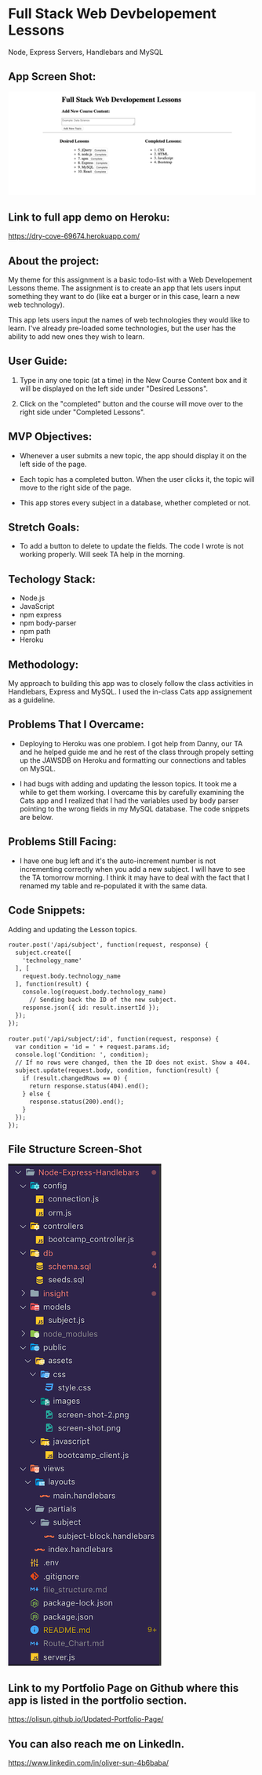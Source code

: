 # Full Stack Web Devbelopement Lessons
Node, Express Servers, Handlebars and MySQL

## App Screen Shot:
![](public/assets/images/screen-shot.png)


## Link to full app demo on Heroku:
https://dry-cove-69674.herokuapp.com/

## About the project:

My theme for this assignment is a basic todo-list with a Web Developement Lessons theme. The assignment is to create an app that lets users input something they want to do (like eat a burger or in this case, learn a new web technology). 

This app lets users input the names of web technologies they would like to learn. I've already pre-loaded some technologies, but the user has the ability to add new ones they wish to learn.

## User Guide:

1. Type in any one topic (at a time) in the New Course Content box and it will be displayed on the left side under "Desired Lessons".
  
2. Click on the "completed" button and the course will move over to the right side under "Completed Lessons".

## MVP Objectives:

 * Whenever a user submits a new topic, the app should display it on the left side of the page.

 * Each topic has a completed button. When the user clicks it, the topic will move to the right side of the page.

 * This app stores every subject in a database, whether completed or not.

## Stretch Goals:

* To add a button to delete to update the fields. The code I wrote is not working properly. Will seek TA help in the morning.

  
## Techology Stack:
  * Node.js
  * JavaScript
  * npm express
  * npm body-parser
  * npm path
  * Heroku

## Methodology:

My approach to building this app was to closely follow the class activities in Handlebars, Express and MySQL. I used the in-class Cats app assignement as a guideline.

## Problems That I Overcame:

 * Deploying to Heroku was one problem. I got help from Danny, our TA and he helped guide me and he rest of the class through propely setting up the JAWSDB on Heroku and formatting our connections and tables on MySQL.

 * I had bugs with adding and updating the lesson topics. It took me a while to get them working. I overcame this by carefully examining the Cats app and I realized that I had the variables used by body parser pointing to the wrong fields in my MySQL database. The code snippets are below.

## Problems Still Facing:

* I have one bug left and it's the auto-increment number is not incrementing correctly when you add a new subject. I will have to see the TA tomorrow morning. I think it may have to deal with the fact that I renamed my table and re-populated it with the same data.

## Code Snippets:
Adding and updating the Lesson topics.
```
router.post('/api/subject', function(request, response) {
  subject.create([
    'technology_name'
  ], [
    request.body.technology_name
  ], function(result) {
    console.log(request.body.technology_name)
      // Sending back the ID of the new subject. 
    response.json({ id: result.insertId });
  });
});

router.put('/api/subject/:id', function(request, response) {
  var condition = 'id = ' + request.params.id;
  console.log('Condition: ', condition);
  // If no rows were changed, then the ID does not exist. Show a 404. 
  subject.update(request.body, condition, function(result) {
    if (result.changedRows == 0) {
      return response.status(404).end();
    } else {
      response.status(200).end();
    }
  });
});
```

## File Structure Screen-Shot
![](public/assets/images/screen-shot-2.png)


## Link to my Portfolio Page on Github where this app is listed in the portfolio section.

https://olisun.github.io/Updated-Portfolio-Page/

## You can also reach me on LinkedIn.
https://www.linkedin.com/in/oliver-sun-4b6baba/

